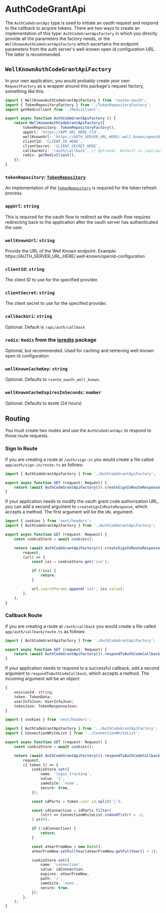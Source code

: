 # AuthCodeGrantApi

[TokenRepository]: token-repository.md
[ioredis]: https://github.com/redis/ioredis

The `AuthCodeGrantApi` type is used to initiate an oauth request and respond to the callback to acquire tokens. There are two ways to create an implementation of this type: `AuthCodeGrantApiFactory` in which you directly provide all the parameters the factory needs, or the `WellKnownAuthCodeGrantApiFactory` which ascertains the endpoint parameters from the auth server's well-known open id configuration URL. The latter is recommended.

## `WellKnownAuthCodeGrantApiFactory`

In your own application, you would probably create your own `RequestFactory` as a wrapper around this package's request factory, something like this:

```typescript
import { WellKnownAuthCodeGrantApiFactory } from 'rxante-oauth';
import { TokenRepositoryFactory } from './TokenRepositoryFactory';
import getRedisClient from './RedisClient';

export async function AuthCodeGrantApiFactory () {
    return WellKnownAuthCodeGrantApiFactory({
        tokenRepository: TokenRepositoryFactory(),
        appUrl: 'https://APP_URL_HERE.tld',
        wellKnownUrl: 'https://AUTH_SERVER_URL_HERE/.well-known/openid-configuration',
        clientId: 'CLIENT_ID_HERE',
        clientSecret: 'CLIENT_SECRET_HERE',
        callbackUri: '/auth/callback', // Optional. Default is /api/auth/callback
        redis: getRedisClient(),
    });
}
```

### `tokenRepository`: [`TokenRepository`][TokenRepository]

An implementation of the [`TokenRepository`][TokenRepository] is required for the token refresh process.

### `appUrl`: `string`

This is required for the oauth flow to redirect as the oauth flow requires redirecting back to the application after the oauth server has authenticated the user.

### `wellKnownUrl`: `string`

Provide the URL of the Well Known endpoint. Example: https://AUTH_SERVER_URL_HERE/.well-known/openid-configuration

### `clientId`: `string`

The client ID to use for the specified provider.

### `clientSecret`: `string`

The client secret to use for the specified provider.

### `callbackUri`: `string`

Optional. Default is `/api/auth/callback`

### `redis`: `Redis` from the [ioredis][ioredis] package

Optional, but recommended. Used for caching and retrieving well-known open id configuration

### `wellKnownCacheKey`: `string`

Optional. Defaults to `rxante_oauth_well_known`.

### `wellKnownCacheExpiresInSeconds`: `number`

Optional. Defaults to `86400` (24 hours)

## Routing

You must create two routes and use the `AuthCodeGrantApi` to respond to those route requests.

### Sign In Route

If you are creating a route at `/auth/sign-in` you would create a file called `app/auth/sign-in/route.ts` as follows:

```typescript
import { AuthCodeGrantApiFactory } from './AuthCodeGrantApiFactory';

export async function GET (request: Request) {
    return (await AuthCodeGrantApiFactory()).createSignInRouteResponse(request);
}
```

If your application needs to modify the oauth grant code authorization URL, you can add a second argument to `createSignInRouteResponse`, which accepts a method. The first argument will be the `URL` argument.

```typescript
import { cookies } from 'next/headers';
import { AuthCodeGrantApiFactory } from './AuthCodeGrantApiFactory';

export async function GET (request: Request) {
    const cookieStore = await cookies();

    return (await AuthCodeGrantApiFactory()).createSignInRouteResponse(
        request,
        (url) => {
            const iss = cookieStore.get('iss');

            if (!iss) {
                return;
            }

            url.searchParams.append('iss', iss.value);
        },
    );
}
```

### Callback Route

If you are creating a route at `/auth/callback` you would create a file called `app/auth/callback/route.ts` as follows:

```typescript
import { AuthCodeGrantApiFactory } from './AuthCodeGrantApiFactory';

export async function GET (request: Request) {
    return (await AuthCodeGrantApiFactory()).respondToAuthCodeCallback(request);
}
```

If your application needs to respond to a successful callback, add a second argument to `respondToAuthCodeCallback`, which accepts a method. The incoming argument will be an object:

```typescript
{
    sessionId: string;
    token: TokenData;
    userInfoJson: UserInfoJson;
    tokenJson: TokenResponseJson;
}
```

```typescript
import { cookies } from 'next/headers';

import { AuthCodeGrantApiFactory } from '../AuthCodeGrantApiFactory';
import { ConnectionWhiteList } from '../ConnectionWhiteList';

export async function GET (request: Request) {
    const cookieStore = await cookies();

    return (await AuthCodeGrantApiFactory()).respondToAuthCodeCallback(
        request,
        ({ token }) => {
            cookieStore.set({
                name: 'login_tracking',
                value: '1',
                sameSite: 'none',
                secure: true,
            });

            const idParts = token.user.id.split('|');

            const idConnection = idParts.filter(
                (str) => ConnectionWhiteList.indexOf(str) > -1,
            ).at(0);

            if (!idConnection) {
                return;
            }

            const aYearFromNow = new Date();
            aYearFromNow.setFullYear(aYearFromNow.getFullYear() + 1);

            cookieStore.set({
                name: 'connection',
                value: idConnection,
                expires: aYearFromNow,
                path: '/',
                sameSite: 'none',
                secure: true,
            });
        },
    );
}
```
